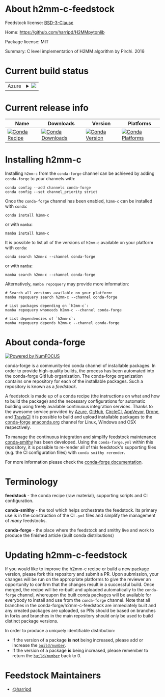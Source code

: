 About h2mm-c-feedstock
======================

Feedstock license: [BSD-3-Clause](https://github.com/conda-forge/h2mm-c-feedstock/blob/main/LICENSE.txt)

Home: https://github.com/harripd/H2MMpytonlib

Package license: MIT

Summary: C level implementation of H2MM algorithm by Pirchi. 2016

Current build status
====================


<table>
    
  <tr>
    <td>Azure</td>
    <td>
      <details>
        <summary>
          <a href="https://dev.azure.com/conda-forge/feedstock-builds/_build/latest?definitionId=22491&branchName=main">
            <img src="https://dev.azure.com/conda-forge/feedstock-builds/_apis/build/status/h2mm-c-feedstock?branchName=main">
          </a>
        </summary>
        <table>
          <thead><tr><th>Variant</th><th>Status</th></tr></thead>
          <tbody><tr>
              <td>linux_64_numpy1.22python3.8.____cpython</td>
              <td>
                <a href="https://dev.azure.com/conda-forge/feedstock-builds/_build/latest?definitionId=22491&branchName=main">
                  <img src="https://dev.azure.com/conda-forge/feedstock-builds/_apis/build/status/h2mm-c-feedstock?branchName=main&jobName=linux&configuration=linux%20linux_64_numpy1.22python3.8.____cpython" alt="variant">
                </a>
              </td>
            </tr><tr>
              <td>linux_64_numpy1.22python3.9.____73_pypy</td>
              <td>
                <a href="https://dev.azure.com/conda-forge/feedstock-builds/_build/latest?definitionId=22491&branchName=main">
                  <img src="https://dev.azure.com/conda-forge/feedstock-builds/_apis/build/status/h2mm-c-feedstock?branchName=main&jobName=linux&configuration=linux%20linux_64_numpy1.22python3.9.____73_pypy" alt="variant">
                </a>
              </td>
            </tr><tr>
              <td>linux_64_numpy2.0python3.10.____cpython</td>
              <td>
                <a href="https://dev.azure.com/conda-forge/feedstock-builds/_build/latest?definitionId=22491&branchName=main">
                  <img src="https://dev.azure.com/conda-forge/feedstock-builds/_apis/build/status/h2mm-c-feedstock?branchName=main&jobName=linux&configuration=linux%20linux_64_numpy2.0python3.10.____cpython" alt="variant">
                </a>
              </td>
            </tr><tr>
              <td>linux_64_numpy2.0python3.11.____cpython</td>
              <td>
                <a href="https://dev.azure.com/conda-forge/feedstock-builds/_build/latest?definitionId=22491&branchName=main">
                  <img src="https://dev.azure.com/conda-forge/feedstock-builds/_apis/build/status/h2mm-c-feedstock?branchName=main&jobName=linux&configuration=linux%20linux_64_numpy2.0python3.11.____cpython" alt="variant">
                </a>
              </td>
            </tr><tr>
              <td>linux_64_numpy2.0python3.12.____cpython</td>
              <td>
                <a href="https://dev.azure.com/conda-forge/feedstock-builds/_build/latest?definitionId=22491&branchName=main">
                  <img src="https://dev.azure.com/conda-forge/feedstock-builds/_apis/build/status/h2mm-c-feedstock?branchName=main&jobName=linux&configuration=linux%20linux_64_numpy2.0python3.12.____cpython" alt="variant">
                </a>
              </td>
            </tr><tr>
              <td>linux_64_numpy2.0python3.9.____cpython</td>
              <td>
                <a href="https://dev.azure.com/conda-forge/feedstock-builds/_build/latest?definitionId=22491&branchName=main">
                  <img src="https://dev.azure.com/conda-forge/feedstock-builds/_apis/build/status/h2mm-c-feedstock?branchName=main&jobName=linux&configuration=linux%20linux_64_numpy2.0python3.9.____cpython" alt="variant">
                </a>
              </td>
            </tr><tr>
              <td>osx_64_numpy1.22python3.8.____cpython</td>
              <td>
                <a href="https://dev.azure.com/conda-forge/feedstock-builds/_build/latest?definitionId=22491&branchName=main">
                  <img src="https://dev.azure.com/conda-forge/feedstock-builds/_apis/build/status/h2mm-c-feedstock?branchName=main&jobName=osx&configuration=osx%20osx_64_numpy1.22python3.8.____cpython" alt="variant">
                </a>
              </td>
            </tr><tr>
              <td>osx_64_numpy1.22python3.9.____73_pypy</td>
              <td>
                <a href="https://dev.azure.com/conda-forge/feedstock-builds/_build/latest?definitionId=22491&branchName=main">
                  <img src="https://dev.azure.com/conda-forge/feedstock-builds/_apis/build/status/h2mm-c-feedstock?branchName=main&jobName=osx&configuration=osx%20osx_64_numpy1.22python3.9.____73_pypy" alt="variant">
                </a>
              </td>
            </tr><tr>
              <td>osx_64_numpy2.0python3.10.____cpython</td>
              <td>
                <a href="https://dev.azure.com/conda-forge/feedstock-builds/_build/latest?definitionId=22491&branchName=main">
                  <img src="https://dev.azure.com/conda-forge/feedstock-builds/_apis/build/status/h2mm-c-feedstock?branchName=main&jobName=osx&configuration=osx%20osx_64_numpy2.0python3.10.____cpython" alt="variant">
                </a>
              </td>
            </tr><tr>
              <td>osx_64_numpy2.0python3.11.____cpython</td>
              <td>
                <a href="https://dev.azure.com/conda-forge/feedstock-builds/_build/latest?definitionId=22491&branchName=main">
                  <img src="https://dev.azure.com/conda-forge/feedstock-builds/_apis/build/status/h2mm-c-feedstock?branchName=main&jobName=osx&configuration=osx%20osx_64_numpy2.0python3.11.____cpython" alt="variant">
                </a>
              </td>
            </tr><tr>
              <td>osx_64_numpy2.0python3.12.____cpython</td>
              <td>
                <a href="https://dev.azure.com/conda-forge/feedstock-builds/_build/latest?definitionId=22491&branchName=main">
                  <img src="https://dev.azure.com/conda-forge/feedstock-builds/_apis/build/status/h2mm-c-feedstock?branchName=main&jobName=osx&configuration=osx%20osx_64_numpy2.0python3.12.____cpython" alt="variant">
                </a>
              </td>
            </tr><tr>
              <td>osx_64_numpy2.0python3.9.____cpython</td>
              <td>
                <a href="https://dev.azure.com/conda-forge/feedstock-builds/_build/latest?definitionId=22491&branchName=main">
                  <img src="https://dev.azure.com/conda-forge/feedstock-builds/_apis/build/status/h2mm-c-feedstock?branchName=main&jobName=osx&configuration=osx%20osx_64_numpy2.0python3.9.____cpython" alt="variant">
                </a>
              </td>
            </tr><tr>
              <td>win_64_numpy1.22python3.8.____cpython</td>
              <td>
                <a href="https://dev.azure.com/conda-forge/feedstock-builds/_build/latest?definitionId=22491&branchName=main">
                  <img src="https://dev.azure.com/conda-forge/feedstock-builds/_apis/build/status/h2mm-c-feedstock?branchName=main&jobName=win&configuration=win%20win_64_numpy1.22python3.8.____cpython" alt="variant">
                </a>
              </td>
            </tr><tr>
              <td>win_64_numpy1.22python3.9.____73_pypy</td>
              <td>
                <a href="https://dev.azure.com/conda-forge/feedstock-builds/_build/latest?definitionId=22491&branchName=main">
                  <img src="https://dev.azure.com/conda-forge/feedstock-builds/_apis/build/status/h2mm-c-feedstock?branchName=main&jobName=win&configuration=win%20win_64_numpy1.22python3.9.____73_pypy" alt="variant">
                </a>
              </td>
            </tr><tr>
              <td>win_64_numpy2.0python3.10.____cpython</td>
              <td>
                <a href="https://dev.azure.com/conda-forge/feedstock-builds/_build/latest?definitionId=22491&branchName=main">
                  <img src="https://dev.azure.com/conda-forge/feedstock-builds/_apis/build/status/h2mm-c-feedstock?branchName=main&jobName=win&configuration=win%20win_64_numpy2.0python3.10.____cpython" alt="variant">
                </a>
              </td>
            </tr><tr>
              <td>win_64_numpy2.0python3.11.____cpython</td>
              <td>
                <a href="https://dev.azure.com/conda-forge/feedstock-builds/_build/latest?definitionId=22491&branchName=main">
                  <img src="https://dev.azure.com/conda-forge/feedstock-builds/_apis/build/status/h2mm-c-feedstock?branchName=main&jobName=win&configuration=win%20win_64_numpy2.0python3.11.____cpython" alt="variant">
                </a>
              </td>
            </tr><tr>
              <td>win_64_numpy2.0python3.12.____cpython</td>
              <td>
                <a href="https://dev.azure.com/conda-forge/feedstock-builds/_build/latest?definitionId=22491&branchName=main">
                  <img src="https://dev.azure.com/conda-forge/feedstock-builds/_apis/build/status/h2mm-c-feedstock?branchName=main&jobName=win&configuration=win%20win_64_numpy2.0python3.12.____cpython" alt="variant">
                </a>
              </td>
            </tr><tr>
              <td>win_64_numpy2.0python3.9.____cpython</td>
              <td>
                <a href="https://dev.azure.com/conda-forge/feedstock-builds/_build/latest?definitionId=22491&branchName=main">
                  <img src="https://dev.azure.com/conda-forge/feedstock-builds/_apis/build/status/h2mm-c-feedstock?branchName=main&jobName=win&configuration=win%20win_64_numpy2.0python3.9.____cpython" alt="variant">
                </a>
              </td>
            </tr>
          </tbody>
        </table>
      </details>
    </td>
  </tr>
</table>

Current release info
====================

| Name | Downloads | Version | Platforms |
| --- | --- | --- | --- |
| [![Conda Recipe](https://img.shields.io/badge/recipe-h2mm--c-green.svg)](https://anaconda.org/conda-forge/h2mm-c) | [![Conda Downloads](https://img.shields.io/conda/dn/conda-forge/h2mm-c.svg)](https://anaconda.org/conda-forge/h2mm-c) | [![Conda Version](https://img.shields.io/conda/vn/conda-forge/h2mm-c.svg)](https://anaconda.org/conda-forge/h2mm-c) | [![Conda Platforms](https://img.shields.io/conda/pn/conda-forge/h2mm-c.svg)](https://anaconda.org/conda-forge/h2mm-c) |

Installing h2mm-c
=================

Installing `h2mm-c` from the `conda-forge` channel can be achieved by adding `conda-forge` to your channels with:

```
conda config --add channels conda-forge
conda config --set channel_priority strict
```

Once the `conda-forge` channel has been enabled, `h2mm-c` can be installed with `conda`:

```
conda install h2mm-c
```

or with `mamba`:

```
mamba install h2mm-c
```

It is possible to list all of the versions of `h2mm-c` available on your platform with `conda`:

```
conda search h2mm-c --channel conda-forge
```

or with `mamba`:

```
mamba search h2mm-c --channel conda-forge
```

Alternatively, `mamba repoquery` may provide more information:

```
# Search all versions available on your platform:
mamba repoquery search h2mm-c --channel conda-forge

# List packages depending on `h2mm-c`:
mamba repoquery whoneeds h2mm-c --channel conda-forge

# List dependencies of `h2mm-c`:
mamba repoquery depends h2mm-c --channel conda-forge
```


About conda-forge
=================

[![Powered by
NumFOCUS](https://img.shields.io/badge/powered%20by-NumFOCUS-orange.svg?style=flat&colorA=E1523D&colorB=007D8A)](https://numfocus.org)

conda-forge is a community-led conda channel of installable packages.
In order to provide high-quality builds, the process has been automated into the
conda-forge GitHub organization. The conda-forge organization contains one repository
for each of the installable packages. Such a repository is known as a *feedstock*.

A feedstock is made up of a conda recipe (the instructions on what and how to build
the package) and the necessary configurations for automatic building using freely
available continuous integration services. Thanks to the awesome service provided by
[Azure](https://azure.microsoft.com/en-us/services/devops/), [GitHub](https://github.com/),
[CircleCI](https://circleci.com/), [AppVeyor](https://www.appveyor.com/),
[Drone](https://cloud.drone.io/welcome), and [TravisCI](https://travis-ci.com/)
it is possible to build and upload installable packages to the
[conda-forge](https://anaconda.org/conda-forge) [anaconda.org](https://anaconda.org/)
channel for Linux, Windows and OSX respectively.

To manage the continuous integration and simplify feedstock maintenance
[conda-smithy](https://github.com/conda-forge/conda-smithy) has been developed.
Using the ``conda-forge.yml`` within this repository, it is possible to re-render all of
this feedstock's supporting files (e.g. the CI configuration files) with ``conda smithy rerender``.

For more information please check the [conda-forge documentation](https://conda-forge.org/docs/).

Terminology
===========

**feedstock** - the conda recipe (raw material), supporting scripts and CI configuration.

**conda-smithy** - the tool which helps orchestrate the feedstock.
                   Its primary use is in the construction of the CI ``.yml`` files
                   and simplify the management of *many* feedstocks.

**conda-forge** - the place where the feedstock and smithy live and work to
                  produce the finished article (built conda distributions)


Updating h2mm-c-feedstock
=========================

If you would like to improve the h2mm-c recipe or build a new
package version, please fork this repository and submit a PR. Upon submission,
your changes will be run on the appropriate platforms to give the reviewer an
opportunity to confirm that the changes result in a successful build. Once
merged, the recipe will be re-built and uploaded automatically to the
`conda-forge` channel, whereupon the built conda packages will be available for
everybody to install and use from the `conda-forge` channel.
Note that all branches in the conda-forge/h2mm-c-feedstock are
immediately built and any created packages are uploaded, so PRs should be based
on branches in forks and branches in the main repository should only be used to
build distinct package versions.

In order to produce a uniquely identifiable distribution:
 * If the version of a package **is not** being increased, please add or increase
   the [``build/number``](https://docs.conda.io/projects/conda-build/en/latest/resources/define-metadata.html#build-number-and-string).
 * If the version of a package **is** being increased, please remember to return
   the [``build/number``](https://docs.conda.io/projects/conda-build/en/latest/resources/define-metadata.html#build-number-and-string)
   back to 0.

Feedstock Maintainers
=====================

* [@harripd](https://github.com/harripd/)

